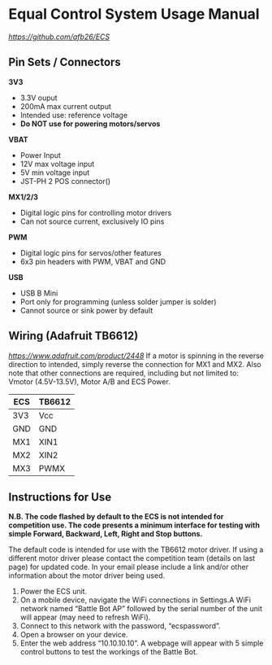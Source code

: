 # Equal Control System Usage Manual

*https://github.com/afb26/ECS*

## Pin Sets / Connectors  
**3V3**
- 3.3V ouput
- 200mA max current output
- Intended use: reference voltage
- **Do NOT use for powering motors/servos**

**VBAT**
- Power Input
- 12V max voltage input
- 5V min voltage input
- JST-PH 2 POS connector()

**MX1/2/3**
- Digital logic pins for controlling motor drivers
- Can not source current, exclusively IO pins

**PWM**
- Digital logic pins for servos/other features
- 6x3 pin headers with PWM, VBAT and GND

**USB**
- USB B Mini
- Port only for programming (unless solder jumper is solder)
- Cannot source or sink power by default

## Wiring (Adafruit TB6612)
*https://www.adafruit.com/product/2448*
If a motor is spinning in the reverse direction to intended, simply reverse the connection for MX1 and MX2. Also note that other connections are required, including but not limited to: Vmotor (4.5V-13.5V), Motor A/B and ECS Power.

| ECS | TB6612 |
| --- | ------ |
| 3V3 | Vcc    |
| GND | GND    |
| MX1 | XIN1   |
| MX2 | XIN2   |
| MX3 | PWMX   |

## Instructions for Use

**N.B. The code flashed by default to the ECS is not intended for competition use. The code presents a minimum interface for testing with simple Forward, Backward, Left, Right and Stop buttons.**

The default code is intended for use with the TB6612 motor driver. If using a different motor driver please contact the competition team (details on last page) for updated code. In your email please include a link and/or other information about the motor driver being used.

1. Power the ECS unit.
2. On a mobile device, navigate the WiFi connections in Settings.A WiFi network named “Battle Bot AP” followed by the serial number of the unit will appear (may need to refresh WiFi).
3. Connect to this network with the password, “ecspassword”.
4. Open a browser on your device.
5. Enter the web address “10.10.10.10”. A webpage will appear with 5 simple control buttons to test the workings of the Battle Bot.